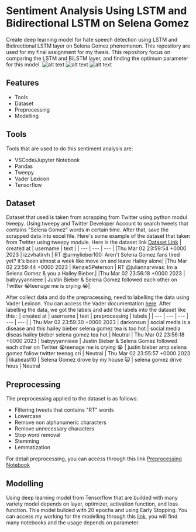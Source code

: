 # Sentiment Analysis Using LSTM and Bidirectional LSTM on Selena Gomez

Create deep learning model for hate speech detection using LSTM and Bidirectional LSTM layer on Selena Gomez phenomenon. This repository are used for my final assignment for my thesis. This repository focus on comparing the LSTM and BiLSTM layer, and finding the optimum parameter for this model. 
![alt text](https://i.insider.com/63fd4705d5d80a0018276ebd?width=700)
![alt text](https://yt3.googleusercontent.com/ytc/AL5GRJXDeStsPJL7Uz92074WfPjSGB7j810G8LqwhTKKSA=s900-c-k-c0x00ffffff-no-rj)
![alt text](https://upload.wikimedia.org/wikipedia/commons/thumb/4/4f/Twitter-logo.svg/1200px-Twitter-logo.svg.png)

## Features
- Tools
- Dataset
- Preprocessing
- Modelling


## Tools
Tools that are used to do this sentiment analysis are:
- VSCode/Jupyter Notebook
- Pandas
- Tweepy
- Vader Lexicon
- Tensorflow


## Dataset
Dataset that used is taken from scrapping from Twitter using python modul tweepy. Using tweepy and Twitter Developer Account to search tweets that contains "Selena Gomez" words in certain time. After that, save the scrapped data into excel file.
Here's some example of the dataset that taken from Twitter using tweepy module.
Here is the dataset link [Dataset Link](https://github.com/adrianuscharlie/ML-hate-speech-detection/blob/main/Selena%20Gomez/selenagomez.xlsx)
| created at | username | text |
| --- | --- | --- |
|Thu Mar 02 23:59:54 +0000 2023 | izzvhatirvh | RT @armylieber100: Aren't Selena Gomez fans tired yet? it's been almost a week like move on and leave Hailey alone|
|Thu Mar 02 23:59:44 +0000 2023 | Kenzie5Peterson | RT @juliannarvivas: Im a Selena Gomez &amp; you a Hailey Bieber.|
|Thu Mar 02 23:56:18 +0000 2023 | babyyyannieee | Justin Bieber &amp; Selena Gomez followed each other on Twitter 😭teenage me is crying 😭|

After collect data and do the preprocessing, need to labelling the data using Vader Lexicon. You can access the Vader documentation [here](https://github.com/cjhutto/vaderSentiment). After labelling the data, we got the labels and add the labels into the dataset like this :
| created at | username | text | preprocessing | labels |
| --- | --- | --- | --- | --- |
| Thu Mar 02 23:59:30 +0000 2023 | darkonsun | social media is a disease and this hailey bieber selena gomez tea is too hot | social media diseas hailey bieber selena gomez tea hot | Neutral
| Thu Mar 02 23:56:18 +0000 2023 | babyyyannieee | Justin Bieber &amp; Selena Gomez followed each other on Twitter 😭teenage me is crying 😭 | justin bieber amp selena gomez follow twitter teenag cri | Neutral | Thu Mar 02 23:55:57 +0000 2023 | likabeast10 | Selena Gomez drove by my house 🙀 | selena gomez drive hous | Neutral

## Preprocessing
The preprocessing applied to the dataset is as follows:
- Filtering tweets that contains "RT" words
- Lowercase
- Remove non alphanumeric characters
- Remove unnecessary characters
- Stop word removal
- Stemming
- Lemmatization

For detail preprocessing, you can access through this link [Preprocessing Notebook](https://github.com/adrianuscharlie/ML-hate-speech-detection/blob/main/Selena%20Gomez/data_preprocessing_vader.ipynb)

## Modelling
Using deep learning model from Tensorflow that are builded with many variety model depends on layer,  optimizer, activation function, and loss function. This model builded with 20 epochs and using Early Stopping. You can access my working for the modelling through this [link](https://github.com/adrianuscharlie/ML-hate-speech-detection/tree/main/Selena%20Gomez), you will find many notebooks and the usage depends on parameter.






